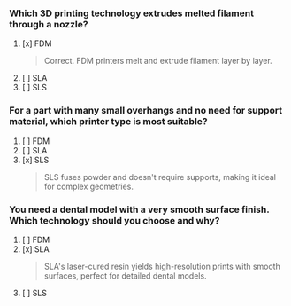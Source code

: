 ### Which 3D printing technology extrudes melted filament through a nozzle?
1. [x] FDM
   > Correct. FDM printers melt and extrude filament layer by layer.
1. [ ] SLA
1. [ ] SLS

### For a part with many small overhangs and no need for support material, which printer type is most suitable?
1. [ ] FDM
1. [ ] SLA
1. [x] SLS
   > SLS fuses powder and doesn't require supports, making it ideal for complex geometries.

### You need a dental model with a very smooth surface finish. Which technology should you choose and why?
1. [ ] FDM
1. [x] SLA
   > SLA's laser-cured resin yields high-resolution prints with smooth surfaces, perfect for detailed dental models.
1. [ ] SLS
